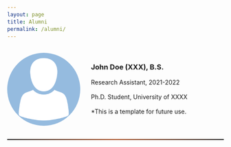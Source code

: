 ```yaml
---
layout: page
title: Alumni
permalink: /alumni/
---
```


<br>
  
<!-- ========================================================================================================================== -->
<img align="left" width="170" style="margin-right:25px; border-radius: 50%; border: 0px solid #6495ED;" src="/people/avatar.png" />
<h3>John Doe (XXX), B.S.</h3>
Research Assistant, 2021-2022<br><br>
Ph.D. Student, University of XXXX<br><br>
*This is a template for future use.<br clear="left" />
<br>
<hr style="height:2px; border:1px; background-image: linear-gradient(to right, rgba(255, 94, 19, 0), rgba(255, 94, 19, 0.6), rgba(255, 94, 19, 0))" />
<br>
